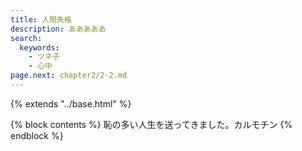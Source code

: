```yaml
---
title: 人間失格
description: あああああ
search: 
  keywords: 
    - ツネ子
    - 心中
page.next: chapter2/2-2.md
---
```


{% extends "../base.html" %}

{% block contents %}
恥の多い人生を送ってきました。カルモチン
{% endblock %}



